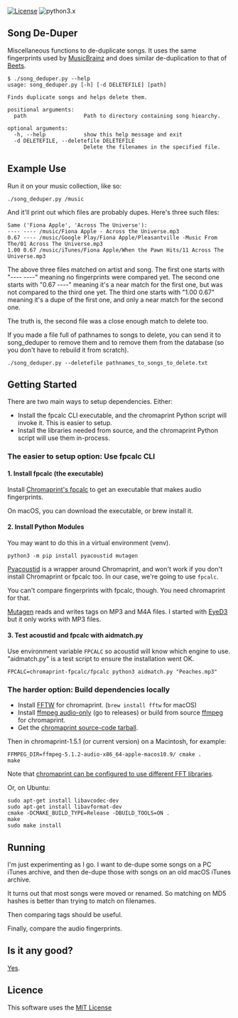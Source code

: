 [![License](https://img.shields.io/badge/license-MIT-blue.svg)](https://raw.githubusercontent.com/dblume/song-deduper/main/LICENSE.txt)
![python3.x](https://img.shields.io/badge/python-3.x-green.svg)

## Song De-Duper

Miscellaneous functions to de-duplicate songs. It uses the same fingerprints used by [MusicBrainz](https://musicbrainz.org/)
and does similar de-duplication to that of [Beets](https://beets.io/).

    $ ./song_deduper.py --help
    usage: song_deduper.py [-h] [-d DELETEFILE] [path]
    
    Finds duplicate songs and helps delete them.
    
    positional arguments:
      path                  Path to directory containing song hiearchy.
    
    optional arguments:
      -h, --help            show this help message and exit
      -d DELETEFILE, --deletefile DELETEFILE
                            Delete the filenames in the specified file.

## Example Use

Run it on your music collection, like so:

    ./song_deduper.py /music

And it'll print out which files are probably dupes. Here's three such files:

    Same ('Fiona Apple', 'Across The Universe'):
    ---- ---- /music/Fiona Apple - Across the Universe.mp3
    0.67 ---- /music/Google Play/Fiona Apple/Pleasantville -Music From The/01 Across The Universe.mp3
    1.00 0.67 /music/iTunes/Fiona Apple/When the Pawn Hits/11 Across The Universe.mp3

The above three files matched on artist and song. The first one starts with "---- ----" meaning no fingerprints were compared yet.
The second one starts with "0.67 ----" meaning it's a near match for the first one, but was not compared to the third one yet.
The third one starts with "1.00 0.67" meaning it's a dupe of the first one, and only a near match for the second one.

The truth is, the second file was a close enough match to delete too.

If you made a file full of pathnames to songs to delete, you can send it to song\_deduper to remove them and to 
remove them from the database (so you don't have to rebuild it from scratch).

    ./song_deduper.py --deletefile pathnames_to_songs_to_delete.txt

## Getting Started

There are two main ways to setup dependencies. Either:

- Install the fpcalc CLI executable, and the chromaprint Python script will invoke it. This is easier to setup.
- Install the libraries needed from source, and the chromaprint Python script will use them in-process.

### The easier to setup option: Use fpcalc CLI

#### 1. Install fpcalc (the executable)

Install [Chromaprint's fpcalc](https://acoustid.org/chromaprint) to get an executable
that makes audio fingerprints.

On macOS, you can download the executable, or brew install it.

#### 2. Install Python Modules

You may want to do this in a virtual environment (venv).

    python3 -m pip install pyacoustid mutagen

[Pyacoustid](https://github.com/beetbox/pyacoustid) is a wrapper around Chromaprint,
and won't work if you don't install Chromaprint or fpcalc too. In our case, we're going to use `fpcalc`.

You can't compare fingerprints with fpcalc, though. You need chromaprint for that.

[Mutagen](https://github.com/quodlibet/mutagen) reads and writes tags on MP3 and M4A
files. I started with [EyeD3](https://github.com/nicfit/eyeD3) but it only works with
MP3 files.

#### 3. Test acoustid and fpcalc with aidmatch.py

Use environment variable `FPCALC` so acoustid will know which engine to use.
"aidmatch.py" is a test script to ensure the installation went OK.

    FPCALC=chromaprint-fpcalc/fpcalc python3 aidmatch.py "Peaches.mp3"

### The harder option: Build dependencies locally

- Install [FFTW](https://www.fftw.org/download.html) for chromaprint. (`brew install fftw` for macOS)
- Install [ffmpeg audio-only](https://github.com/acoustid/ffmpeg-build) (go to releases) or build from source [ffmpeg](https://ffmpeg.org/download.html) for chromaprint.
- Get the [chromaprint source-code tarball](https://acoustid.org/chromaprint).

Then in chromaprint-1.5.1 (or current version) on a Macintosh, for example:

    FFMPEG_DIR=ffmpeg-5.1.2-audio-x86_64-apple-macos10.9/ cmake .
    make

Note that [chromaprint can be configured to use different FFT libraries](https://github.com/acoustid/chromaprint#fft-library).

Or, on Ubuntu:

    sudo apt-get install libavcodec-dev
    sudo apt-get install libavformat-dev
    cmake -DCMAKE_BUILD_TYPE=Release -DBUILD_TOOLS=ON .
    make
    sudo make install

## Running

I'm just experimenting as I go. I want to de-dupe some songs on a PC iTunes archive,
and then de-dupe those with songs on an old macOS iTunes archive.

It turns out that most songs were moved or renamed. So matching on MD5 hashes is
better than trying to match on filenames.

Then comparing tags should be useful.

Finally, compare the audio fingerprints.

## Is it any good?

[Yes](https://news.ycombinator.com/item?id=3067434).

## Licence

This software uses the [MIT License](https://raw.githubusercontent.com/dblume/song-deduper/main/LICENSE.txt)
